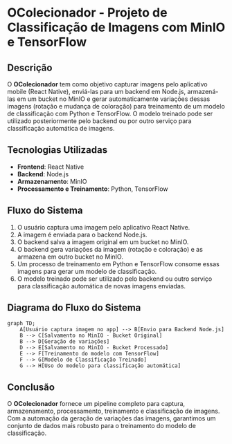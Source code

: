 # OColecionador - Projeto de Classificação de Imagens com MinIO e TensorFlow

## Descrição
O **OColecionador** tem como objetivo capturar imagens pelo aplicativo mobile (React Native), enviá-las para um backend em Node.js, armazená-las em um bucket no MinIO e gerar automaticamente variações dessas imagens (rotação e mudança de coloração) para treinamento de um modelo de classificação com Python e TensorFlow. O modelo treinado pode ser utilizado posteriormente pelo backend ou por outro serviço para classificação automática de imagens.

## Tecnologias Utilizadas
- **Frontend**: React Native
- **Backend**: Node.js
- **Armazenamento**: MinIO
- **Processamento e Treinamento**: Python, TensorFlow

## Fluxo do Sistema
1. O usuário captura uma imagem pelo aplicativo React Native.
2. A imagem é enviada para o backend Node.js.
3. O backend salva a imagem original em um bucket no MinIO.
4. O backend gera variações da imagem (rotação e coloração) e as armazena em outro bucket no MinIO.
5. Um processo de treinamento em Python e TensorFlow consome essas imagens para gerar um modelo de classificação.
6. O modelo treinado pode ser utilizado pelo backend ou outro serviço para classificação automática de novas imagens enviadas.

## Diagrama do Fluxo do Sistema

```mermaid
graph TD;
    A[Usuário captura imagem no app] --> B[Envio para Backend Node.js]
    B --> C[Salvamento no MinIO - Bucket Original]
    B --> D[Geração de variações]
    D --> E[Salvamento no MinIO - Bucket Processado]
    E --> F[Treinamento do modelo com TensorFlow]
    F --> G[Modelo de Classificação Treinado]
    G --> H[Uso do modelo para classificação automática]
```

## Conclusão
O **OColecionador** fornece um pipeline completo para captura, armazenamento, processamento, treinamento e classificação de imagens. Com a automação da geração de variações das imagens, garantimos um conjunto de dados mais robusto para o treinamento do modelo de classificação.
